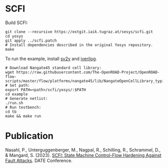 # SCFI

Build SCFI:
```
git clone --recursive https://extgit.iaik.tugraz.at/sesys/scfi.git
cd yosys
git apply ../scfi.patch
# Install dependencies described in the original Yosys repository.
make
```
To run the example, install [sv2v](https://github.com/zachjs/sv2v) and [iverilog](https://github.com/steveicarus/iverilog).
```
# Download Nangate45 standard cell library:
wget https://raw.githubusercontent.com/The-OpenROAD-Project/OpenROAD-flow-scripts/master/flow/platforms/nangate45/lib/NangateOpenCellLibrary_typical.lib
# Set path:
export PATH=<path>/scfi/yosys/:$PATH
cd example
# Generate netlist:
./run.sh
# Run testbench:
cd tb
make && make run
```

# Publication
Nasahl, P., Unterguggenberger, M., Nagpal, R., Schilling, R., Schrammel, D., & Mangard, S. (2023). [SCFI: State Machine Control-Flow Hardening Against Fault Attacks](https://arxiv.org/abs/2208.01356). DATE Conference.